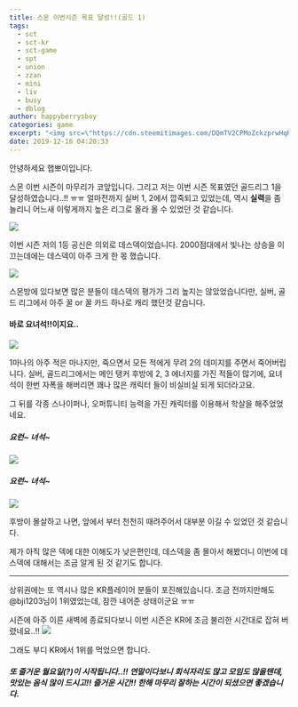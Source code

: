 ```yaml
---
title: 스몬 이번시즌 목표 달성!!(골드 1)
tags:
  - sct
  - sct-kr
  - sct-game
  - spt
  - union
  - zzan
  - mini
  - liv
  - busy
  - dblog
author: happyberrysboy
categories: game
excerpt: "<img src=\"https://cdn.steemitimages.com/DQmTV2CPMoZckzprwHqKYzVR5eCJufVG29XqLU8MHHjG6sZ/image.png\" />\r\n안녕하세요 햅뽀이입니다.    스몬 이번 시즌이 마무리가 코앞입니다.  그리고 저는 이번 시즌 목표였던 골드리그 1을 달성하였습니다..!! ㅠㅠ  얼마전까지 실버 1, 2에서 깝죽되고 있었는데, 역시 **실력**을 좀 늘리니 어느새 이렇게까지 높은 리그로 올라 올 수 있었던 것 같습니다.        이번 시즌 저의 1등 공신은 의외로 데스덱이었습니다. 2....."
date: 2019-12-16 04:20:33
---
```


안녕하세요 햅뽀이입니다.

스몬 이번 시즌이 마무리가 코앞입니다.
그리고 저는 이번 시즌 목표였던 골드리그 1을 달성하였습니다..!! ㅠㅠ
얼마전까지 실버 1, 2에서 깝죽되고 있었는데, 역시 **실력**을 좀 늘리니 어느새 이렇게까지 높은 리그로 올라 올 수 있었던 것 같습니다.

![](https://cdn.steemitimages.com/DQmTV2CPMoZckzprwHqKYzVR5eCJufVG29XqLU8MHHjG6sZ/image.png)

이번 시즌 저의 1등 공신은 의외로 데스덱이었습니다. 2000점대에서 빛나는 상승을 이끄는데에는 데스덱이 아주 크게 한 몫 했습니다.

![](https://cdn.steemitimages.com/DQmR4c59aMEpsTFemyH4izGMorhpyF1MXHuu3njcWTSzYbm/image.png)

스몬방에 있다보면 많은 분들이 데스덱의 평가가 그리 높지는 않았었습니다만, 실버, 골드 리그에서 아주 꿀 or 꿀 카드 하나로 캐리 했던것 같습니다.

#### 바로 요녀석!!이지요..

![](https://cdn.steemitimages.com/DQmfVox1UhXoacYxrZobZiFAFBnxvzxQ38Qe9td3kEGQ9cD/image.png)

1마나의 아주 적은 마나지만, 죽으면서 모든 적에게 무려 2의 데미지를 주면서 죽어버립니다.
실버, 골드리그에서는 메인 탱커 후방에 2, 3 에너지를 가진 적들이 많기에, 요녀석이 한번 자폭을 해버리면 꽤나 많은 캐릭터 들이 비실비실 되게 되더라고요.

그 뒤를 각종 스나이퍼나, 오퍼튜니티 능력을 가진 캐릭터를 이용해서 학살을 해주었었네요.

##### 요런~ 녀석~
![](https://cdn.steemitimages.com/DQmcfx9r8sVpF29gfuzBfjWF3TCfGcWWEVYCmH99sEC7vai/image.png)

##### 요런~ 녀석~
![](https://cdn.steemitimages.com/DQmWHDPDUwXmvmsHhRcG2XGHc8jNPTLVDaz5czs1GyBD1d1/image.png)


후방이 몰살하고 나면, 앞에서 부터 천천히 때려주어서 대부분 이길 수 있었던 것 같습니다.

제가 아직 많은 덱에 대한 이해도가 낮은편인데, 데스덱을 좀 몰아서 해봤더니 이번에 데스덱에 대해서는 조금 알게 된 것 같기도 합니다.

___



상위권에는 또 역시나 많은 KR플레이어 분들이 포진해있습니다. 조금 전까지만해도 @bji1203님이 1위였었는데, 잠깐 내어준 상태이군요 ㅠㅠ

시즌에 아주 이른 새벽에 종료되다보니 이번 시즌은 KR에 조금 불리한 시간대로 잡혀 버렸네요..!!
![](https://cdn.steemitimages.com/DQmRwZ8y6rpcdE3wy95Pce8x2x4KDFLr5UKo5g3jPfidcWb/image.png)

그래도 부디 KR에서 1위를 먹었으면 합니다.

##### 또 즐거운 월요일(?)이 시작됩니다..!! 연말이다보니 회식자리도 많고 모임도 많을텐데, 맛있는 음식 많이 드시고!! 즐거운 시간!! 한해 마무리 잘하는 시간이 되셨으면 좋겠습니다.